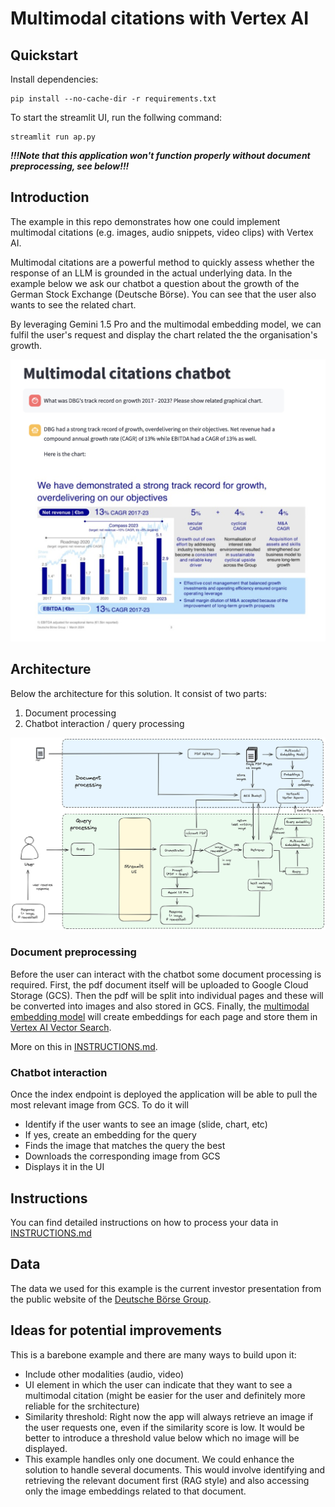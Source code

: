 # Multimodal citations with Vertex AI

## Quickstart
Install dependencies:
```
pip install --no-cache-dir -r requirements.txt   
```

To start the streamlit UI, run the follwing command:

```
streamlit run ap.py
```
***!!!Note that this application won't function properly without document preprocessing, see below!!!***

## Introduction
The example in this repo demonstrates how one could implement multimodal citations (e.g. images, audio snippets, video clips) with Vertex AI.

Multimodal citations are a powerful method to quickly assess whether the response of an LLM is grounded in the actual underlying data. In the example below we ask our chatbot a question about the growth of the German Stock Exchange (Deutsche Börse). You can see that the user also wants to see the related chart. 

By leveraging Gemini 1.5 Pro and the multimodal embedding model, we can fulfil the user's request and display the chart related the the organisation's growth.

![Chatbot](assets/chatbot.png)

## Architecture
Below the architecture for this solution. It consist of two parts:
1. Document processing
2. Chatbot interaction / query processing

![Architecture](assets/architecture.png)

### Document preprocessing
Before the user can interact with the chatbot some document processing is required. First, the pdf document itself will be uploaded to Google Cloud Storage (GCS). Then the pdf will be split into individual pages and these will be converted into images and also stored in GCS. Finally, the [multimodal embedding model](https://cloud.google.com/vertex-ai/generative-ai/docs/embeddings/get-multimodal-embeddings) will create embeddings for each page and store them in [Vertex AI Vector Search](https://cloud.google.com/vertex-ai/docs/vector-search/overview?hl=en).

More on this in [INSTRUCTIONS.md](INSTRUCTIONS.md).


### Chatbot interaction
Once the index endpoint is deployed the application will be able to pull the most relevant image from GCS. To do it will
- Identify if the user wants to see an image (slide, chart, etc)
- If yes, create an embedding for the query
- Finds the image that matches the query the best
- Downloads the corresponding image from GCS
- Displays it in the UI

## Instructions
You can find detailed instructions on how to process your data in [INSTRUCTIONS.md](INSTRUCTIONS.md)

## Data
The data we used for this example is the current investor presentation from the public website of the [Deutsche Börse Group](https://www.deutsche-boerse.com/dbg-en/investor-relations/presentations).

## Ideas for potential improvements
This is a barebone example and there are many ways to build upon it:
- Include other modalities (audio, video)
- UI element in which the user can indicate that they want to see a multimodal citation (might be easier for the user and definitely more reliable for the srchitecture)
- Similarity threshold: Right now the app will always retrieve an image if the user requests one, even if the similarity score is low. It would be better to introduce a threshold value below which no image will be displayed.
- This example handles only one document. We could enhance the solution to handle several documents. This would involve identifying and retrieving the relevant document first (RAG style) and also accessing only the image embeddings related to that document.
